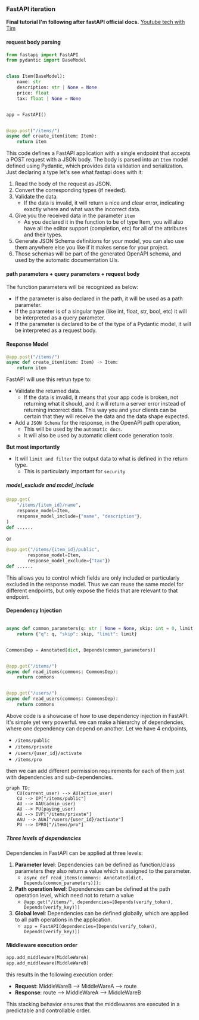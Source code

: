 ### FastAPI iteration

**Final tutorial I'm following after fastAPI official docs.** [Youtube tech with Tim](https://youtu.be/_1P0Uqk50Ps?si=6iZY-z6NFcFYVzbS)

#### request body parsing

```python
from fastapi import FastAPI
from pydantic import BaseModel


class Item(BaseModel):
    name: str
    description: str | None = None
    price: float
    tax: float | None = None


app = FastAPI()


@app.post("/items/")
async def create_item(item: Item):
    return item
```

This code defines a FastAPI application with a single endpoint that accepts a POST request with a JSON body. The body is parsed into an `Item` model defined using Pydantic, which provides data validation and serialization.
Just declaring a type let's see what fastapi does with it:

1. Read the body of the request as JSON.
2. Convert the corresponding types (if needed).
3. Validate the data.
   - If the data is invalid, it will return a nice and clear error, indicating exactly where and what was the incorrect data.
4. Give you the received data in the parameter `item`
   - As you declared it in the function to be of type Item, you will also have all the editor support (completion, etc) for all of the attributes and their types.
5. Generate JSON Schema definitions for your model, you can also use them anywhere else you like if it makes sense for your project.
6. Those schemas will be part of the generated OpenAPI schema, and used by the automatic documentation UIs.

#### path parameters + query parameters + request body

The function parameters will be recognized as below:

- If the parameter is also declared in the path, it will be used as a path parameter.
- If the parameter is of a singular type (like int, float, str, bool, etc) it will be interpreted as a query parameter.
- If the parameter is declared to be of the type of a Pydantic model, it will be interpreted as a request body.

#### Response Model

```python
@app.post("/items/")
async def create_item(item: Item) -> Item:
    return item
```

FastAPI will use this retrun type to:

- Validate the returned data.
  - If the data is invalid, it means that your app code is broken, not returning what it should, and it will return a server error instead of returning incorrect data. This way you and your clients can be certain that they will receive the data and the data shape expected.
- Add a `JSON Schema` for the response, in the OpenAPI path operation,
  - This will be used by the `automatic docs`.
  - It will also be used by automatic client code generation tools.

**But most importantly**

- It will `limit and filter` the output data to what is defined in the return type.
  - This is particularly important for `security`

##### model_exclude and model_include

```python
@app.get(
    "/items/{item_id}/name",
    response_model=Item,
    response_model_include={"name", "description"},
)
def ......
```

or

```python
@app.get("/items/{item_id}/public",
        response_model=Item,
        response_model_exclude={"tax"})
def ......
```

This allows you to control which fields are only included or particularly excluded in the response model. Thus we can reuse the same model for different endpoints, but only expose the fields that are relevant to that endpoint.

#### Dependency Injection

```python

async def common_parameters(q: str | None = None, skip: int = 0, limit: int = 100):
    return {"q": q, "skip": skip, "limit": limit}


CommonsDep = Annotated[dict, Depends(common_parameters)]


@app.get("/items/")
async def read_items(commons: CommonsDep):
    return commons


@app.get("/users/")
async def read_users(commons: CommonsDep):
    return commons
```

Above code is a showcase of how to use dependency injection in FastAPI.
It's simple yet very powerful.
we can make a hierarchy of dependencies, where one dependency can depend on another.
Let we have 4 endpoints,

- `/items/public`
- `/items/private`
- `/users/{user_id}/activate`
- `/items/pro`

then we can add different permission requirements for each of them just with dependencies and sub-dependencies.

```mermaid
graph TD;
    CU(current_user) --> AU(active_user)
    CU --> IP["/items/public"]
    AU --> AAU(admin_user)
    AU --> PU(paying_user)
    AU --> IVP["/items/private"]
    AAU --> AUA["/users/{user_id}/activate"]
    PU --> IPRO["/items/pro"]
```

##### Three levels of dependencies

Dependencies in FastAPI can be applied at three levels:

1. **Parameter level**: Dependencies can be defined as function/class parameters they also return a value which is assigned to the parameter.
   - `async def read_items(commons: Annotated[dict, Depends(common_parameters)]):`
2. **Path operation level**: Dependencies can be defined at the path operation level, which need not to return a value
   - `@app.get("/items/", dependencies=[Depends(verify_token), Depends(verify_key)])`
3. **Global level**: Dependencies can be defined globally, which are applied to all path operations in the application.
   - `app = FastAPI(dependencies=[Depends(verify_token), Depends(verify_key)])`

#### Middleware execution order

```python
app.add_middleware(MiddleWareA)
app.add_middleware(MiddleWareB)
```

this results in the following execution order:

- **Request**: MiddleWareB --> MiddleWareA --> route
- **Response**: route --> MiddleWareA --> MiddleWareB

This stacking behavior ensures that the middlewares are executed in a predictable and controllable order.
